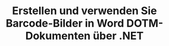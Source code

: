 ---
############################# Static ############################
layout: "auto-gen-gist"
draft: false
path: "de/assembly/net/barcode/dotm/"
otherformats: DOC DOCX DOCM DOT DOTX  RTF ODT OTT 

############################# Head ############################
head_title: "Generieren und bearbeiten Sie Barcodes in Textverarbeitungsdokumenten über C#, ASP.NET"
head_description: "GroupDocs.Assembly .NET API ermöglicht Entwicklern das Generieren, Einfügen und Ändern von Barcode-Bildern in Word-Dokumenten (DOC, DOCX, DOCM, DOT, DOTX, RTF und ODT)."

############################# Header ############################
title: "Erstellen und verwenden Sie Barcode-Bilder in Word DOTM-Dokumenten über .NET"
description: "Mithilfe von GroupDocs.Assembly können .NET-API-Programmierer Barcode-Bilder in Word DOTM Dokumenten innerhalb von C#, ASP.NET und anderen .NET-Apps dynamisch erstellen und verwalten."

######################### Download Button #######################
button:
    enable: true

############################# About ############################
about:
    enable: true
    title: "Wie generiert man Barcodes und fügt sie in Textverarbeitungsdokumente ein?"
    content: |
      Diese Seite hilft Benutzern zu verstehen und zu lernen, wie sie Barcode-Bilder dynamisch generieren und in ihre Dokumente und E-Mail-Nachrichten in C#, ASP.NET und anderen .NET-bezogenen Anwendungen einfügen. GroupDocs.Assembly .NET ist eine sehr leistungsfähige API, die Benutzern die Möglichkeit gibt, Berichte in vielen führenden Dateiformaten innerhalb ihrer eigenen .NET-Anwendungen ohne externe Abhängigkeiten zu automatisieren und zu generieren. Es unterstützt einige sehr gängige Dateiformate wie PDF, HTML, Outlook-E-Mail, Microsoft Office Word, Excel-Arbeitsblätter, PowerPoint-Präsentationen und Folien. Es unterstützt vollständig einige gängige lineare und 2D-Barcode-Symbologien. Benutzer können auch die Barcode-Bildgröße, die Vorder- und Rückseitenfarben, die Schriftart und die Platzierung des Barcode-Textes, die Einstellung der Barcode-Bildauflösung und mehr einfach anpassen. Es unterstützt auch die Erstellung benutzerdefinierter Dokumente aus Vorlagen und erhaltenen Daten aus verschiedenen Quellen wie Datenbanken, XML, JSON, OData, Objekten und mehr.

############################# content ############################
steps:
    enable: true
    block:
    - title_left: "So erstellen Sie Strichcodes in DOTM Dokumenten"
      content_left: |
       Das folgende .NET-Codebeispiel zeigt, wie einfach Benutzer mit nur wenigen Codezeilen Barcode-Bilder dynamisch generieren und in ihre eigenen Microsoft Word DOTM Dokumente einfügen können. 

      title_right: "Verwenden Sie Barcode-Bilder in der DOTM Datei über .NET"
      content_right: |
        * Erstellen Sie eine Instanz von [DocumentAssembler](https://apireference.groupdocs.com/assembly/net/groupdocs.assembly/documentassembler) 
        * Rufen Sie die Methode [AssembleDocument](https://apireference.groupdocs.com/assembly/net/groupdocs.assembly.documentassembler/assembledocument/methods/1) mit den folgenden Parametern auf
            * Stream, um ein Vorlagendokument zu lesen.
            * Stream, um das resultierende Dokument zu schreiben.
            * Zusätzliche Optionen zum Laden und Speichern von Dokumenten.
            * Informationen zu Datenquellenobjekten.

     
      gisthash: "50bb52b8877a109c9478bcd092a7ff4f"
      gistfile: "generate_barcodes_in_word_documents.cs"

    - title_left: "System Anforderungen"
      content_left: |
        GroupDocs.Assembly .NET-APIs werden auf allen wichtigen Plattformen und Betriebssystemen unterstützt. Eine vollständige Anleitung zu den Systemanforderungen finden Sie unter [Systemanforderungen](https://docs.groupdocs.com/assembly/net/system-requirements/). Bevor Sie den folgenden Code ausführen, stellen Sie bitte sicher, dass die folgenden Voraussetzungen auf Ihrem installiert sind System:
         * Betriebssysteme: Microsoft Windows, Linux, MacOS
         * Entwicklungsumgebung: Visual Studio, Xamarin, MonoDevelop usw
         * Frameworks: .NET Framework, .NET Standard, .NET Core, Mono
         * Holen Sie sich die neueste Version der GroupDocs.Assembly .NET-APIs von [NuGet](https://www.nuget.org/packages/GroupDocs.Assembly/)
        
      title_right: "Warum GroupDocs.Assembly verwenden"
      content_right: |
         * Erlauben Sie Benutzern, benutzerdefinierte Dokumente aus Vorlagen zu erstellen.
         * Zum Erstellen und Automatisieren von Dokumenten ist keine zusätzliche Software erforderlich
         * Fähigkeit, ein Ausgabedokument basierend auf der Datenquelle zu generieren
         * Fügen Sie den Dokumentinhalt dynamisch in den Bericht ein
         * E-Mail-Anhänge dynamisch anhängen und Hyperlinks in Berichte einfügen
         * Automatisches Entfernen leerer Absätze
         * Volle Unterstützung für mehrere Datenformate
         * Unterstützung für dynamische E-Mail-Anhänge

demos:
    enable: true
        

more_formats:
    enable: true


back_to_top:
    enable: true
---